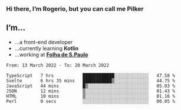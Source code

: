 ### Hi there, I’m Rogerio, but you can call me Pilker

## I’m…
- …a front-end developer
- …currently learning **Kotlin**
- …working at [**Folha de S.Paulo**](https://www.folha.com.br/)

<!--START_SECTION:waka-->

```text
From: 13 March 2022 - To: 20 March 2022

TypeScript   7 hrs           ████████████░░░░░░░░░░░░░   47.58 %
Svelte       6 hrs 35 mins   ███████████▒░░░░░░░░░░░░░   44.75 %
JavaScript   44 mins         █▒░░░░░░░░░░░░░░░░░░░░░░░   05.03 %
JSON         12 mins         ▒░░░░░░░░░░░░░░░░░░░░░░░░   01.43 %
HTML         10 mins         ▒░░░░░░░░░░░░░░░░░░░░░░░░   01.16 %
Perl         0 secs          ░░░░░░░░░░░░░░░░░░░░░░░░░   00.05 %
```

<!--END_SECTION:waka-->
